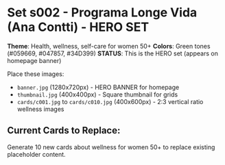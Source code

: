 # Set s002 - Programa Longe Vida (Ana Contti) - HERO SET
**Theme**: Health, wellness, self-care for women 50+
**Colors**: Green tones (#059669, #047857, #34D399)
**STATUS**: This is the HERO set (appears on homepage banner)

Place these images:
- `banner.jpg` (1280x720px) - HERO BANNER for homepage
- `thumbnail.jpg` (400x400px) - Square thumbnail for grids  
- `cards/c001.jpg` to `cards/c010.jpg` (400x600px) - 2:3 vertical ratio wellness images

## Current Cards to Replace:
Generate 10 new cards about wellness for women 50+ to replace existing placeholder content.
